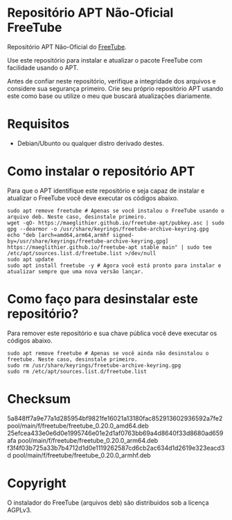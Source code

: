 # Repositório APT Não-Oficial FreeTube
Repositório APT Não-Oficial do [FreeTube](https://github.com/FreeTubeApp/FreeTube).

Use este repositório para instalar e atualizar o pacote FreeTube com facilidade usando o APT.

Antes de confiar neste repositório, verifique a integridade dos arquivos e considere sua segurança primeiro. Crie seu próprio repositório APT usando este como base ou utilize o meu que buscará atualizações diariamente.

# Requisitos

* Debian/Ubunto ou qualquer distro derivado destes.

# Como instalar o repositório APT
Para que o APT identifique este repositório e seja capaz de instalar e atualizar o FreeTube você deve executar os códigos abaixo.
```shell
sudo apt remove freetube # Apenas se você instalou o FreeTube usando o arquivo deb. Neste caso, desinstale primeiro.
wget -qO- https://maeglithier.github.io/freetube-apt/pubkey.asc | sudo gpg --dearmor -o /usr/share/keyrings/freetube-archive-keyring.gpg
echo "deb [arch=amd64,arm64,armhf signed-by=/usr/share/keyrings/freetube-archive-keyring.gpg] https://maeglithier.github.io/freetube-apt stable main" | sudo tee /etc/apt/sources.list.d/freetube.list >/dev/null
sudo apt update
sudo apt install freetube -y # Agora você está pronto para instalar e atualizar sempre que uma nova versão lançar.
```

# Como faço para desinstalar este repositório?
Para remover este repositório e sua chave pública você deve executar os códigos abaixo.
```shell
sudo apt remove freetube # Apenas se você ainda não desinstalou o freetube. Neste caso, desinstale primeiro.
sudo rm /usr/share/keyrings/freetube-archive-keyring.gpg
sudo rm /etc/apt/sources.list.d/freetube.list
```

# Checksum
5a848ff7a9e77a1d285954bf9821fe16021a13180fac852913602936592a7fe2  pool/main/f/freetube/freetube_0.20.0_amd64.deb  
25efcea433e0e6d0e1995746e01e2d1af0763bb69a4d8640f33d8680ad659afa  pool/main/f/freetube/freetube_0.20.0_arm64.deb  
f3f4f03b725a33b7b4712d1d0e1119262587cd6cb2ac634d1d2619e323eacd3d  pool/main/f/freetube/freetube_0.20.0_armhf.deb  

# Copyright
O instalador do FreeTube (arquivos deb) são distribuidos sob a licença AGPLv3.